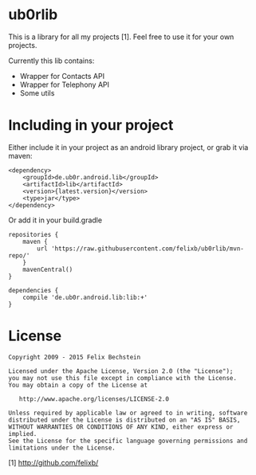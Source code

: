 ub0rlib
=======

This is a library for all my projects [1].
Feel free to use it for your own projects.

Currently this lib contains:
 * Wrapper for Contacts API
 * Wrapper for Telephony API
 * Some utils

Including in your project
=========================

Either include it in your project as an android library project, or grab it via maven:

    <dependency>
        <groupId>de.ub0r.android.lib</groupId>
        <artifactId>lib</artifactId>
        <version>{latest.version}</version>
        <type>jar</type>
    </dependency>

Or add it in your build.gradle

    repositories {
        maven {
            url 'https://raw.githubusercontent.com/felixb/ub0rlib/mvn-repo/'
        }
        mavenCentral()
    }

    dependencies {
        compile 'de.ub0r.android.lib:lib:+'
    }

License
=======

    Copyright 2009 - 2015 Felix Bechstein

    Licensed under the Apache License, Version 2.0 (the "License");
    you may not use this file except in compliance with the License.
    You may obtain a copy of the License at

       http://www.apache.org/licenses/LICENSE-2.0

    Unless required by applicable law or agreed to in writing, software
    distributed under the License is distributed on an "AS IS" BASIS,
    WITHOUT WARRANTIES OR CONDITIONS OF ANY KIND, either express or implied.
    See the License for the specific language governing permissions and
    limitations under the License.

[1] http://github.com/felixb/
